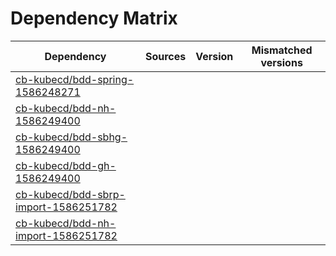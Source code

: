 # Dependency Matrix

Dependency | Sources | Version | Mismatched versions
---------- | ------- | ------- | -------------------
[cb-kubecd/bdd-spring-1586248271](https://github.com/cb-kubecd/bdd-spring-1586248271.git) |  | []() | 
[cb-kubecd/bdd-nh-1586249400](https://github.com/cb-kubecd/bdd-nh-1586249400.git) |  | []() | 
[cb-kubecd/bdd-sbhg-1586249400](https://github.com/cb-kubecd/bdd-sbhg-1586249400.git) |  | []() | 
[cb-kubecd/bdd-gh-1586249400](https://github.com/cb-kubecd/bdd-gh-1586249400.git) |  | []() | 
[cb-kubecd/bdd-sbrp-import-1586251782](https://github.com/cb-kubecd/bdd-sbrp-import-1586251782.git) |  | []() | 
[cb-kubecd/bdd-nh-import-1586251782](https://github.com/cb-kubecd/bdd-nh-import-1586251782.git) |  | []() | 
